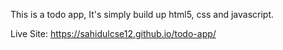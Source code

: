 This is a todo app, It's simply build up html5, css and javascript.

Live Site: https://sahidulcse12.github.io/todo-app/
